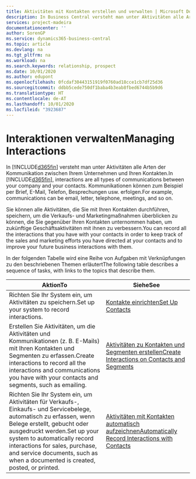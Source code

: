 ```yaml
---
title: Aktivitäten mit Kontakten erstellen und verwalten | Microsoft Docs
description: In Business Central versteht man unter Aktivitäten alle Arten der Kommunikation zwischen Ihrem Unternehmen und Ihren Kontakten. Kommunikationen können zum Beispiel per Brief, E-Mail, Telefon, Besprechungen usw. erfolgen.
services: project-madeira
documentationcenter: ''
author: SorenGP
ms.service: dynamics365-business-central
ms.topic: article
ms.devlang: na
ms.tgt_pltfrm: na
ms.workload: na
ms.search.keywords: relationship, prospect
ms.date: 10/01/2020
ms.author: edupont
ms.openlocfilehash: 0fcdaf30443151919f0760ad18cce1cb7df25d36
ms.sourcegitcommit: ddbb5cede750df1baba4b3eab8fbed6744b5b9d6
ms.translationtype: HT
ms.contentlocale: de-AT
ms.lasthandoff: 10/01/2020
ms.locfileid: "3923687"
---
```

# <a name="managing-interactions"></a><span data-ttu-id="52498-104">Interaktionen verwalten</span><span class="sxs-lookup"><span data-stu-id="52498-104">Managing Interactions</span></span>
<span data-ttu-id="52498-105">In [!INCLUDE[d365fin](includes/d365fin_md.md)] versteht man unter Aktivitäten alle Arten der Kommunikation zwischen Ihrem Unternehmen und Ihren Kontakten.</span><span class="sxs-lookup"><span data-stu-id="52498-105">In [!INCLUDE[d365fin](includes/d365fin_md.md)], interactions are all types of communications between your company and your contacts.</span></span> <span data-ttu-id="52498-106">Kommunikationen können zum Beispiel per Brief, E-Mail, Telefon, Besprechungen usw. erfolgen.</span><span class="sxs-lookup"><span data-stu-id="52498-106">For example, communications can be email, letter, telephone, meetings, and so on.</span></span>

<span data-ttu-id="52498-107">Sie können alle Aktivitäten, die Sie mit Ihren Kontakten durchführen, speichern, um die Verkaufs- und Marketingmaßnahmen überblicken zu können, die Sie gegenüber Ihren Kontakten unternommen haben, um zukünftige Geschäftsaktivitäten mit ihnen zu verbessern.</span><span class="sxs-lookup"><span data-stu-id="52498-107">You can record all the interactions that you have with your contacts in order to keep track of the sales and marketing efforts you have directed at your contacts and to improve your future business interactions with them.</span></span>

<span data-ttu-id="52498-108">In der folgenden Tabelle wird eine Reihe von Aufgaben mit Verknüpfungen zu den beschriebenen Themen erläutert</span><span class="sxs-lookup"><span data-stu-id="52498-108">The following table describes a sequence of tasks, with links to the topics that describe them.</span></span>

| <span data-ttu-id="52498-109">Aktion</span><span class="sxs-lookup"><span data-stu-id="52498-109">To</span></span> | <span data-ttu-id="52498-110">Siehe</span><span class="sxs-lookup"><span data-stu-id="52498-110">See</span></span> |
| --- | --- |
| <span data-ttu-id="52498-111">Richten Sie Ihr System ein, um Aktivitäten zu speichern.</span><span class="sxs-lookup"><span data-stu-id="52498-111">Set up your system to record interactions.</span></span> |[<span data-ttu-id="52498-112">Kontakte einrichten</span><span class="sxs-lookup"><span data-stu-id="52498-112">Set Up Contacts</span></span>](marketing-setup-contacts.md) |
|<span data-ttu-id="52498-113">Erstellen Sie Aktivitäten, um die Aktivitäten und Kommunikationen (z. B. E-Mails) mit Ihren Kontakten und Segmenten zu erfassen.</span><span class="sxs-lookup"><span data-stu-id="52498-113">Create interactions to record all the interactions and communications you have with your contacts and segments, such as emailing.</span></span>|[<span data-ttu-id="52498-114">Aktivitäten zu Kontakten und Segmenten erstellen</span><span class="sxs-lookup"><span data-stu-id="52498-114">Create Interactions on Contacts and Segments</span></span>](marketing-how-create-interactions.md)|
|<span data-ttu-id="52498-115">Richten Sie Ihr System ein, um Aktivitäten für Verkaufs-, Einkaufs- und Servicebelege, automatisch zu erfassen, wenn Belege erstellt, gebucht oder ausgedruckt werden.</span><span class="sxs-lookup"><span data-stu-id="52498-115">Set up your system to automatically record interactions for sales, purchase, and service documents, such as when a documented is created, posted, or printed.</span></span>|[<span data-ttu-id="52498-116">Aktivitäten mit Kontakten automatisch aufzeichnen</span><span class="sxs-lookup"><span data-stu-id="52498-116">Automatically Record Interactions with Contacts</span></span>](marketing-auto-record-interactions.md)|
